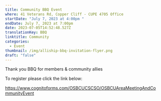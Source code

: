 ```yaml
---
title: Community BBQ Event
where: 41 Veterans Rd, Copper Cliff - CUPE 4705 Office
startDate: "July 7, 2023 at 4:00pm "
endDate: July 7, 2023 at 7:00pm
date: 2023-07-05T14:52:48.527Z
translationKey: BBQ
linktitle: Community
categories:
  - Event
thumbnail: /img/alliship-bbq-invitation-flyer.png
draft: "false"
---
```

Thank you BBQ for members & community allies

To register please click the link below:

<https://www.cognitoforms.com/OSBCUCSCSO/OSBCUAreaMeetingAndCommunityEvent>